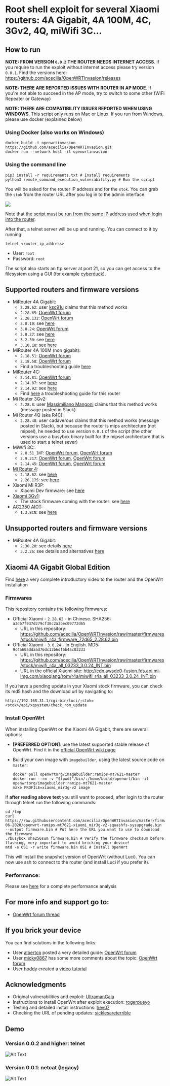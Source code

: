 # Root shell exploit for several Xiaomi routers: 4A Gigabit, 4A 100M, 4C, 3Gv2, 4Q, miWifi 3C...

## How to run

**NOTE: FROM VERSION `0.0.2` THE ROUTER NEEDS INTERNET ACCESS**. If you require to run the exploit without internet access please try version `0.0.1`. Find the versions here: https://github.com/acecilia/OpenWRTInvasion/releases

**NOTE: THERE ARE REPORTED ISSUES WITH ROUTER IN AP MODE**. If you're not able to succeed in the AP mode, try to switch to some other (WiFi Repeater or Gateway)

**NOTE: THERE ARE COMPATIBILITY ISSUES REPORTED WHEN USING WINDOWS**. This script only runs on Mac or Linux. If you run from Windows, please use docker (explained below)

### Using Docker (also works on Windows)

```console
docker build -t openwrtinvasion https://github.com/acecilia/OpenWRTInvasion.git
docker run --network host -it openwrtinvasion
```

### Using the command line

```shell
pip3 install -r requirements.txt # Install requirements
python3 remote_command_execution_vulnerability.py # Run the script
```

You will be asked for the router IP address and for the `stok`. You can grab the `stok` from the router URL after you log in to the admin interface:

![](readme/readme-001.png)

Note that [the script must be run from the same IP address used when login into the router](https://github.com/acecilia/OpenWRTInvasion/issues/97).

After that, a telnet server will be up and running. You can connect to it by running:

```
telnet <router_ip_address>
```

* User: `root`
* Password: `root`

The script also starts an ftp server at port 21, so you can get access to the filesystem using a GUI (for example [cyberduck](https://cyberduck.io)).

## Supported routers and firmware versions

* MiRouter 4A Gigabit: 
  * `2.28.62`: user [ksc91u](https://forum.openwrt.org/u/ksc91u) claims that this method works 
  * `2.28.65`: [OpenWrt forum](https://forum.openwrt.org/t/xiaomi-mi-router-4a-gigabit-edition-r4ag-r4a-gigabit-fully-supported-but-requires-overwriting-spi-flash-with-programmer/36685/359)
  * `2.28.132`: [OpenWrt forum](https://forum.openwrt.org/t/xiaomi-mi-router-4a-gigabit-edition-r4ag-r4a-gigabit-fully-supported-but-requires-overwriting-spi-flash-with-programmer/36685/359)
  * `3.0.10`: see [here](https://github.com/acecilia/OpenWRTInvasion/issues/145)
  * `3.0.24`: [OpenWrt forum](https://forum.openwrt.org/t/xiaomi-mi-router-4a-gigabit-edition-r4ag-r4a-gigabit-fully-supported-and-flashable-with-openwrtinvasion/36685/1135)
  * `3.0.27`: see [here](https://github.com/acecilia/OpenWRTInvasion/issues/156)
  * `3.2.30`: see [here](https://github.com/acecilia/OpenWRTInvasion/issues/160)
  * `3.10.18`: see [here](https://github.com/acecilia/OpenWRTInvasion/issues/150)
* MiRouter 4A 100M (non gigabit): 
  * `2.18.51`: [OpenWrt forum](https://forum.openwrt.org/t/xiaomi-mi-router-4a-gigabit-edition-r4ag-r4a-gigabit-fully-supported-but-requires-overwriting-spi-flash-with-programmer/36685/372)
  * `2.18.58`: [OpenWrt forum](https://forum.openwrt.org/t/xiaomi-mi-router-4a-gigabit-edition-r4ag-r4a-gigabit-fully-supported-but-requires-overwriting-spi-flash-with-programmer/36685/373)
  * Find a troubleshooting guide [here](https://github.com/acecilia/OpenWRTInvasion/issues/92)
* MiRouter 4C: 
  * `2.14.81`: [OpenWrt forum](https://forum.openwrt.org/t/support-for-xiaomi-mi-router-4c-r4cm/36418/31)
  * `2.14.87`: see [here](https://github.com/acecilia/OpenWRTInvasion/issues/73) 
  * `2.14.92`: see [here](https://github.com/acecilia/OpenWRTInvasion/issues/162) 
  * Find [here](https://github.com/acecilia/OpenWRTInvasion/issues/89) a troubleshooting guide for this router
* Mi Router 3Gv2: 
  * `2.28.8`: user [Massimiliano Mangoni](massimiliano.mangoni@gmail.com) claims that this method works (message posted in Slack)
* Mi Router 4Q (aka R4C): 
  * `2.28.48`: user cadaverous claims that this method works (message posted in Slack), but because the router is mips architecture (not mipsel), he needed to use version `0.0.1` of the script (the other versions use a busybox binary built for the mipsel architecture that is used to start a telnet sever)
* MiWifi 3C:
  * `2.8.51_INT`: [OpenWrt forum](https://forum.openwrt.org/t/support-for-xiaomi-miwifi-3c/11643/23), [OpenWrt forum](https://forum.openwrt.org/t/support-for-xiaomi-miwifi-3c/11643/17)
  * `2.9.217`: [OpenWrt forum](https://forum.openwrt.org/t/support-for-xiaomi-miwifi-3c/11643/23), [OpenWrt forum](https://forum.openwrt.org/t/support-for-xiaomi-miwifi-3c/11643/17)
  * `2.14.45`: [OpenWrt forum](https://forum.openwrt.org/t/support-for-xiaomi-miwifi-3c/11643/23), [OpenWrt forum](https://forum.openwrt.org/t/support-for-xiaomi-miwifi-3c/11643/17)
* [Mi Router 4](https://www.mi.com/miwifi4):
  * `2.18.62`: see [here](https://github.com/acecilia/OpenWRTInvasion/issues/73)
  * `2.26.175`: see [here](https://github.com/acecilia/OpenWRTInvasion/issues/21#issuecomment-748619870) 
* Xiaomi Mi R3P: 
  * Xiaomi Dev firmware: see [here](https://github.com/acecilia/OpenWRTInvasion/issues/58)
* [Xiaomi 3Gv1](https://openwrt.org/toh/hwdata/xiaomi/xiaomi_miwifi_3g): 
  * The stock firmware coming with the router: see [here](https://github.com/acecilia/OpenWRTInvasion/issues/68#issue-814768067)
* [AC2350 AIOT](https://www.mi.com/global/mi-aiot-router-ac2350/): 
  * `1.3.8CN`: see [here](https://github.com/acecilia/OpenWRTInvasion/issues/46#issuecomment-774784301)

## Unsupported routers and firmware versions

* MiRouter 4A Gigabit:
  * `2.30.20`: see details [here](https://github.com/acecilia/OpenWRTInvasion/issues/141)
  * `3.2.26`: see details and alternatives [here](https://github.com/acecilia/OpenWRTInvasion/issues/140)

## Xiaomi 4A Gigabit Global Edition

Find [here](https://www.youtube.com/watch?v=a4fDwG3aEb8) a very complete introductory video to the router and the OpenWrt installation

### Firmwares

This repository contains the following firmwares:

* Official Xiaomi - `2.28.62` - in Chinese. SHA256: `a3db7f937d279cf38c2a3bec09772d65`
  * URL in this repository: https://github.com/acecilia/OpenWRTInvasion/raw/master/firmwares/stock/miwifi_r4a_firmware_72d65_2.28.62.bin
* Official Xiaomi - `3.0.24` - in English. MD5: `9c4a60addaad76dc13b6df6b4ac03233`
  * URL in this repository: https://github.com/acecilia/OpenWRTInvasion/raw/master/firmwares/stock/miwifi_r4a_all_03233_3.0.24_INT.bin
  * URL in the official Xiaomi site: http://cdn.awsde0-fusion.fds.api.mi-img.com/xiaoqiang/rom/r4a/miwifi_r4a_all_03233_3.0.24_INT.bin

If you have a pending update in your Xiaomi stock firmware, you can check its md5 hash and the download url by navigating to:

```
http://192.168.31.1/cgi-bin/luci/;stok=<stok>/api/xqsystem/check_rom_update
```

### Install OpenWrt

When installing OpenWrt on the Xiaomi 4A Gigabit, there are several options:

* **[PREFERRED OPTION]**: use the latest supported stable release of OpenWrt. Find it in the [official OpenWrt wiki page](https://openwrt.org/inbox/toh/xiaomi/xiaomi_mi_router_4a_gigabit_edition)

* Build your own image with `imagebuilder`, using the latest source code on `master`:

  ```
  docker pull openwrtorg/imagebuilder:ramips-mt7621-master
  docker run --rm -v "$(pwd)"/bin/:/home/build/openwrt/bin -it openwrtorg/imagebuilder:ramips-mt7621-master
  make PROFILE=xiaomi_mir3g-v2 image
  ```

If **after reading above text** you still want to proceed, after login to the router through telnet run the following commands:

```shell
cd /tmp
curl https://raw.githubusercontent.com/acecilia/OpenWRTInvasion/master/firmwares/OpenWrt/06-06-2020/openwrt-ramips-mt7621-xiaomi_mir3g-v2-squashfs-sysupgrade.bin --output firmware.bin # Put here the URL you want to use to download the firmware
./busybox sha256sum firmware.bin # Verify the firmware checksum before flashing, very important to avoid bricking your device!
mtd -e OS1 -r write firmware.bin OS1 # Install OpenWrt
```

This will install the snapshot version of OpenWrt (without Luci). You can now use ssh to connect to the router (and install Luci if you prefer it).

### Performance:

Please see [here](https://www.youtube.com/watch?v=a4fDwG3aEb8) for a complete performance analysis

## For more info and support go to:

* [OpenWrt forum thread](https://forum.openwrt.org/t/xiaomi-mi-router-4a-gigabit-edition-r4ag-r4a-gigabit-fully-supported-but-requires-overwriting-spi-flash-with-programmer/36685)

## If you brick your device

You can find solutions in the following links:

* User [albertcp](https://forum.openwrt.org/u/albertcp) posted a very detailed guide: [OpenWrt forum](https://forum.openwrt.org/t/xiaomi-mi-router-4a-gigabit-edition-r4ag-r4a-gigabit-fully-supported-but-requires-overwriting-spi-flash-with-programmer/36685/402)
* User [micky0867](https://forum.openwrt.org/u/micky0867) has some more comments about the topic: [OpenWrt forum](https://forum.openwrt.org/t/xiaomi-mi-router-4a-gigabit-edition-r4ag-r4a-gigabit-fully-supported-but-requires-overwriting-spi-flash-with-programmer/36685/391)
* User [hoddy](https://forum.openwrt.org/u/hoddy) created a [video tutorial](https://youtu.be/SLbkce-M2nE)

## Acknowledgments

* Original vulnerabilities and exploit: [UltramanGaia](https://github.com/UltramanGaia/Xiaomi_Mi_WiFi_R3G_Vulnerability_POC)
* Instructions to install OpenWrt after exploit execution: [rogerpueyo](https://forum.openwrt.org/t/xiaomi-mi-router-4a-gigabit-edition-r4ag-r4a-gigabit-fully-supported-but-requires-overwriting-spi-flash-with-programmer/36685/21)
* Testing and detailed install instructions: [hey07](https://forum.openwrt.org/t/xiaomi-mi-router-4a-gigabit-edition-r4ag-r4a-gigabit-fully-supported-but-requires-overwriting-spi-flash-with-programmer/36685/349)
* Checking the URL of pending updates: [sicklesareterrible](https://forum.openwrt.org/t/xiaomi-mi-router-4a-gigabit-edition-r4ag-r4a-gigabit-fully-supported-and-flashable-with-openwrtinvasion/36685/1114?u=acecilia)

## Demo

### Version 0.0.2 and higher: telnet

![Alt Text](readme/exploit-002.gif)

### Version 0.0.1: netcat (legacy)

![Alt Text](readme/exploit-001.gif)
